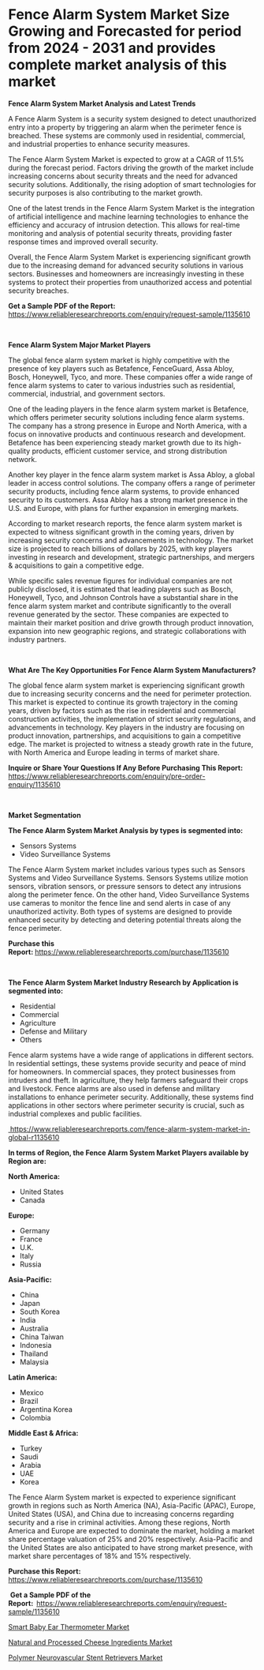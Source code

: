 <p><h1>Fence Alarm System Market Size Growing and Forecasted for period from 2024 - 2031 and provides complete market analysis of this market</h1></p><p><strong>Fence Alarm System Market Analysis and Latest Trends</strong></p>
<p><p>A Fence Alarm System is a security system designed to detect unauthorized entry into a property by triggering an alarm when the perimeter fence is breached. These systems are commonly used in residential, commercial, and industrial properties to enhance security measures.</p><p>The Fence Alarm System Market is expected to grow at a CAGR of 11.5% during the forecast period. Factors driving the growth of the market include increasing concerns about security threats and the need for advanced security solutions. Additionally, the rising adoption of smart technologies for security purposes is also contributing to the market growth.</p><p>One of the latest trends in the Fence Alarm System Market is the integration of artificial intelligence and machine learning technologies to enhance the efficiency and accuracy of intrusion detection. This allows for real-time monitoring and analysis of potential security threats, providing faster response times and improved overall security.</p><p>Overall, the Fence Alarm System Market is experiencing significant growth due to the increasing demand for advanced security solutions in various sectors. Businesses and homeowners are increasingly investing in these systems to protect their properties from unauthorized access and potential security breaches.</p></p>
<p><strong>Get a Sample PDF of the Report:&nbsp;</strong> <a href="https://www.reliableresearchreports.com/enquiry/request-sample/1135610">https://www.reliableresearchreports.com/enquiry/request-sample/1135610</a></p>
<p>&nbsp;</p>
<p><strong>Fence Alarm System Major Market Players</strong></p>
<p><p>The global fence alarm system market is highly competitive with the presence of key players such as Betafence, FenceGuard, Assa Abloy, Bosch, Honeywell, Tyco, and more. These companies offer a wide range of fence alarm systems to cater to various industries such as residential, commercial, industrial, and government sectors.</p><p>One of the leading players in the fence alarm system market is Betafence, which offers perimeter security solutions including fence alarm systems. The company has a strong presence in Europe and North America, with a focus on innovative products and continuous research and development. Betafence has been experiencing steady market growth due to its high-quality products, efficient customer service, and strong distribution network.</p><p>Another key player in the fence alarm system market is Assa Abloy, a global leader in access control solutions. The company offers a range of perimeter security products, including fence alarm systems, to provide enhanced security to its customers. Assa Abloy has a strong market presence in the U.S. and Europe, with plans for further expansion in emerging markets.</p><p>According to market research reports, the fence alarm system market is expected to witness significant growth in the coming years, driven by increasing security concerns and advancements in technology. The market size is projected to reach billions of dollars by 2025, with key players investing in research and development, strategic partnerships, and mergers & acquisitions to gain a competitive edge.</p><p>While specific sales revenue figures for individual companies are not publicly disclosed, it is estimated that leading players such as Bosch, Honeywell, Tyco, and Johnson Controls have a substantial share in the fence alarm system market and contribute significantly to the overall revenue generated by the sector. These companies are expected to maintain their market position and drive growth through product innovation, expansion into new geographic regions, and strategic collaborations with industry partners.</p></p>
<p>&nbsp;</p>
<p><strong>What Are The Key Opportunities For Fence Alarm System Manufacturers?</strong></p>
<p><p>The global fence alarm system market is experiencing significant growth due to increasing security concerns and the need for perimeter protection. This market is expected to continue its growth trajectory in the coming years, driven by factors such as the rise in residential and commercial construction activities, the implementation of strict security regulations, and advancements in technology. Key players in the industry are focusing on product innovation, partnerships, and acquisitions to gain a competitive edge. The market is projected to witness a steady growth rate in the future, with North America and Europe leading in terms of market share.</p></p>
<p><strong>Inquire or Share Your Questions If Any Before Purchasing This Report:</strong> <a href="https://www.reliableresearchreports.com/enquiry/pre-order-enquiry/1135610">https://www.reliableresearchreports.com/enquiry/pre-order-enquiry/1135610</a></p>
<p>&nbsp;</p>
<p><strong>Market Segmentation</strong></p>
<p><strong>The Fence Alarm System Market Analysis by types is segmented into:</strong></p>
<p><ul><li>Sensors Systems</li><li>Video Surveillance Systems</li></ul></p>
<p><p>The Fence Alarm System market includes various types such as Sensors Systems and Video Surveillance Systems. Sensors Systems utilize motion sensors, vibration sensors, or pressure sensors to detect any intrusions along the perimeter fence. On the other hand, Video Surveillance Systems use cameras to monitor the fence line and send alerts in case of any unauthorized activity. Both types of systems are designed to provide enhanced security by detecting and detering potential threats along the fence perimeter.</p></p>
<p><strong>Purchase this Report:&nbsp;</strong><a href="https://www.reliableresearchreports.com/purchase/1135610">https://www.reliableresearchreports.com/purchase/1135610</a></p>
<p>&nbsp;</p>
<p><strong>The Fence Alarm System Market Industry Research by Application is segmented into:</strong></p>
<p><ul><li>Residential</li><li>Commercial</li><li>Agriculture</li><li>Defense and Military</li><li>Others</li></ul></p>
<p><p>Fence alarm systems have a wide range of applications in different sectors. In residential settings, these systems provide security and peace of mind for homeowners. In commercial spaces, they protect businesses from intruders and theft. In agriculture, they help farmers safeguard their crops and livestock. Fence alarms are also used in defense and military installations to enhance perimeter security. Additionally, these systems find applications in other sectors where perimeter security is crucial, such as industrial complexes and public facilities.</p></p>
<p><a href="https://www.reliableresearchreports.com/fence-alarm-system-market-in-global-r1135610">&nbsp;https://www.reliableresearchreports.com/fence-alarm-system-market-in-global-r1135610</a></p>
<p><strong>In terms of Region, the Fence Alarm System Market Players available by Region are:</strong></p>
<p>
    <p> <strong> North America: </strong>
        <ul>
            <li>United States</li>
            <li>Canada</li>
        </ul>
        </p> 
    <p> <strong> Europe: </strong>
        <ul>
            <li>Germany</li>
            <li>France</li>
            <li>U.K.</li>
            <li>Italy</li>
            <li>Russia</li>
        </ul>
        </p> 
    <p> <strong> Asia-Pacific: </strong>
        <ul>
            <li>China</li>
            <li>Japan</li>
            <li>South Korea</li>
            <li>India</li>
            <li>Australia</li>
            <li>China Taiwan</li>
            <li>Indonesia</li>
            <li>Thailand</li>
            <li>Malaysia</li>
        </ul>
        </p> 
    <p> <strong> Latin America: </strong>
        <ul>
            <li>Mexico</li>
            <li>Brazil</li>
            <li>Argentina Korea</li>
            <li>Colombia</li>
        </ul>
        </p> 
    <p> <strong> Middle East & Africa: </strong>
        <ul>
            <li>Turkey</li>
            <li>Saudi</li>
            <li>Arabia</li>
            <li>UAE</li>
            <li>Korea</li>
        </ul>
    </p>
    </p>
<p><p>The Fence Alarm System market is expected to experience significant growth in regions such as North America (NA), Asia-Pacific (APAC), Europe, United States (USA), and China due to increasing concerns regarding security and a rise in criminal activities. Among these regions, North America and Europe are expected to dominate the market, holding a market share percentage valuation of 25% and 20% respectively. Asia-Pacific and the United States are also anticipated to have strong market presence, with market share percentages of 18% and 15% respectively.</p></p>
<p><strong>Purchase this Report: </strong><a href="https://www.reliableresearchreports.com/purchase/1135610">https://www.reliableresearchreports.com/purchase/1135610</a></p>
<p>&nbsp;<strong>Get a Sample PDF of the Report:&nbsp;&nbsp;</strong><a href="https://www.reliableresearchreports.com/enquiry/request-sample/1135610">https://www.reliableresearchreports.com/enquiry/request-sample/1135610</a></p>
<p><strong></strong></p>
<p><p><a href="https://www.linkedin.com/pulse/smart-baby-ear-thermometer-market-insights-cagr-trends-fu9qe?trackingId=3x3VJd3l6i5SJ6J%2BjudmAw%3D%3D">Smart Baby Ear Thermometer Market</a></p><p><a href="https://www.linkedin.com/pulse/natural-processed-cheese-ingredients-market-key-successful-x99we?trackingId=q0fXV0PzDj451%2Fdn%2BC137g%3D%3D">Natural and Processed Cheese Ingredients Market</a></p><p><a href="https://www.linkedin.com/pulse/polymer-neurovascular-stent-retrievers-market-outlook-qw9oe?trackingId=JUkLwjQHapk1y0zEa9d0eQ%3D%3D">Polymer Neurovascular Stent Retrievers Market</a></p></p>